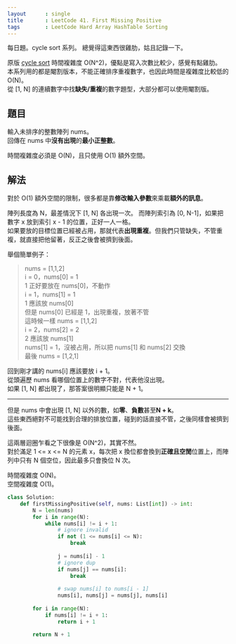```yaml
---
layout      : single
title       : LeetCode 41. First Missing Positive
tags        : LeetCode Hard Array HashTable Sorting
---
```

每日題。cycle sort 系列。
總覺得這東西很雞肋，姑且記錄一下。  

原版 [cycle sort](https://en.wikipedia.org/wiki/Cycle_sort) 時間複雜度 O(N^2)，優點是寫入次數比較少，感覺有點雞肋。  
本系列用的都是閹割版本，不能正確排序重複數字，也因此時間是複雜度比較低的 O(N)。  
從 [1, N] 的連續數字中找**缺失/重複**的數字題型，大部分都可以使用閹割版。  

## 題目

輸入未排序的整數陣列 nums。  
回傳在 nums 中**沒有出現**的**最小正整數**。  

時間複雜度必須是 O(N)，且只使用 O(1) 額外空間。  

## 解法

對於 O(1) 額外空間的限制，很多都是靠**修改輸入參數**來乘載**額外的訊息**。  

陣列長度為 N，最差情況下 [1, N] 各出現一次。
而陣列索引為 [0, N-1]，如果把數字 x 放到索引 x - 1 的位置，正好一人一格。  
如果要放的目標位置已經被占用，那就代表**出現重複**。但我們只管缺失，不管重複，就直接把他留著，反正之後會被擠到後面。  

舉個簡單例子：  
> nums = [1,1,2]  
> i = 0，nums[0] = 1  
> 1 正好要放在 nums[0]，不動作  
> i = 1，nums[1] = 1  
> 1 應該放 nums[0]  
> 但是 nums[0] 已經是 1，出現重複，放著不管  
> 這時候一樣 nums = [1,1,2]  
> i = 2，nums[2] = 2  
> 2 應該放 nums[1]  
> nums[1] = 1，沒被占用，所以把 nums[1] 和 nums[2] 交換  
> 最後 nums = [1,2,1]  

回到剛才講的 nums[i] 應該要放 i + 1。  
從頭遍歷 nums 看哪個位置上的數字不對，代表他沒出現。  
如果 [1, N] 都出現了，那答案很明顯只能是 N + 1。  

---

但是 nums 中會出現 [1, N] 以外的數，如**零**、**負數**甚至**N + k**。  
這些東西絕對不可能找到合理的排放位置，碰到的話直接不管，之後同樣會被擠到後面。  

這兩層迴圈乍看之下很像是 O(N^2)，其實不然。  
對於滿足 1 <= x <= N 的元素 x，每次把 x 換位都會換到**正確且空閒**位置上，而陣列中只有 N 個空位，因此最多只會換位 N 次。  

時間複雜度 O(N)。  
空間複雜度 O(1)。  

```python
class Solution:
    def firstMissingPositive(self, nums: List[int]) -> int:
        N = len(nums)
        for i in range(N):
            while nums[i] != i + 1:
                # ignore invalid
                if not (1 <= nums[i] <= N):
                    break
                    
                j = nums[i] - 1
                # ignore dup
                if nums[j] == nums[i]: 
                    break
                
                # swap nums[i] to nums[i - 1]
                nums[i], nums[j] = nums[j], nums[i]
        
        for i in range(N):
            if nums[i] != i + 1:
                return i + 1
        
        return N + 1
```
